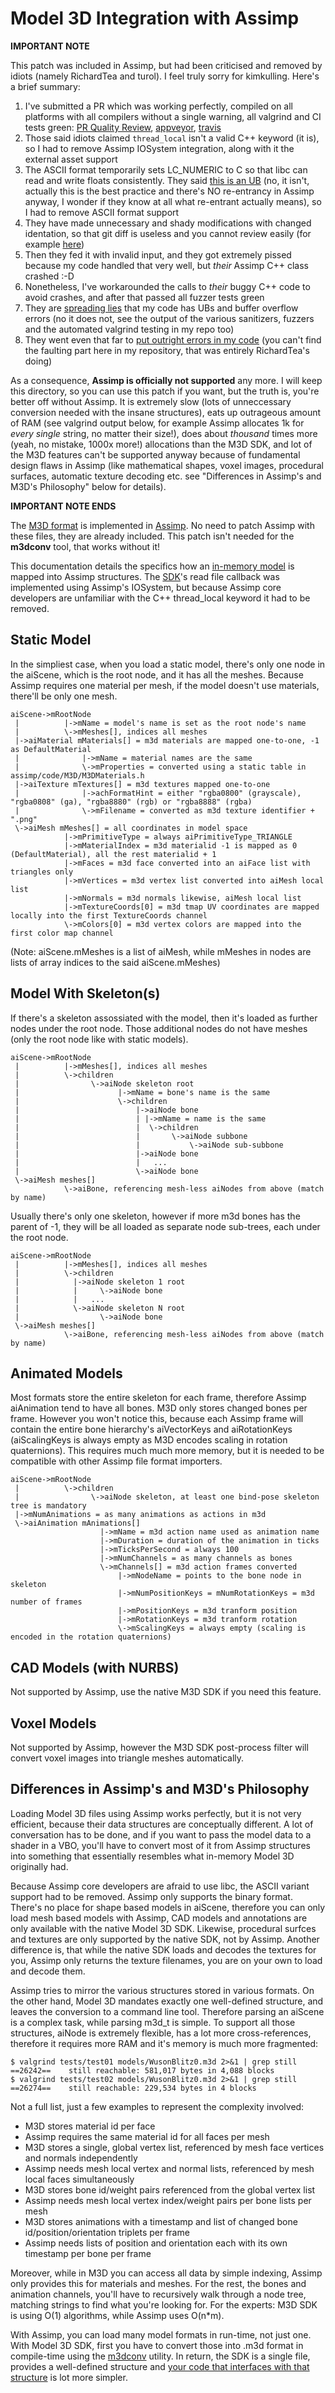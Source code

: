 Model 3D Integration with Assimp
================================

**IMPORTANT NOTE**

This patch was included in Assimp, but had been criticised and removed by idiots (namely RichardTea and turol). I feel truly sorry
for kimkulling. Here's a brief summary:

1. I've submitted a PR which was working perfectly, compiled on all platforms with all compilers without a single warning, all valgrind and CI tests green: [PR Quality Review](https://app.codacy.com/app/kimkulling/assimp/pullRequest?prid=4513861), [appveyor](https://ci.appveyor.com/project/kimkulling/assimp/builds/29028527), [travis](https://travis-ci.org/assimp/assimp/builds/615149096?utm_source=github_status&utm_medium=notification)
2. Those said idiots claimed `thread_local` isn't a valid C++ keyword (it is), so I had to remove Assimp IOSystem integration, along with it the external asset support
3. The ASCII format temporarily sets LC_NUMERIC to C so that libc can read and write floats consistently. They said [this is an UB](https://github.com/assimp/assimp/issues/3910) (no, it isn't, actually this is the best practice and there's NO re-entrancy in Assimp anyway, I wonder if they know at all what re-entrant actually means), so I had to remove ASCII format support
4. They have made unnecessary and shady modifications with changed identation, so that git diff is useless and you cannot review easily (for example [here](https://github.com/assimp/assimp/pull/2805))
5. Then they fed it with invalid input, and they got extremely pissed because my code handled that very well, but *their* Assimp C++ class crashed :-D
6. Nonetheless, I've workarounded the calls to *their* buggy C++ code to avoid crashes, and after that passed all fuzzer tests green
7. They are [spreading lies](https://github.com/assimp/assimp/pull/3848) that my code has UBs and buffer overflow errors (no it does not, see the output of the various sanitizers, fuzzers and the automated valgrind testing in my repo too)
8. They went even that far to [put outright errors in my code](https://github.com/assimp/assimp/pull/3999) (you can't find the faulting part here in my repository, that was entirely RichardTea's doing)

As a consequence, **Assimp is officially not supported** any more. I will keep this directory, so you can use this patch if you want,
but the truth is, you're better off without Assimp. It is extremely slow (lots of unneccessary conversion needed with the insane
structures), eats up outrageous amount of RAM (see valgrind output below, for example Assimp allocates 1k for *every* *single*
string, no matter their size!), does about *thousand* times more (yeah, no mistake, 1000x more!) allocations than the M3D SDK, and
lot of the M3D features can't be supported anyway because of fundamental design flaws in Assimp (like mathematical shapes, voxel
images, procedural surfaces, automatic texture decoding etc. see "Differences in Assimp's and M3D's Philosophy" below for details).

**IMPORTANT NOTE ENDS**

The [M3D format](https://gitlab.com/bztsrc/model3d/blob/master/docs/m3d_format.md) is implemented in [Assimp](http://assimp.org).
No need to patch Assimp with these files, they are already included. This patch isn't needed for the **m3dconv** tool, that works
without it!

This documentation details the specifics how an [in-memory model](https://gitlab.com/bztsrc/model3d/blob/master/docs/usage.md) is
mapped into Assimp structures. The [SDK](https://gitlab.com/bztsrc/model3d/blob/master/m3d.h)'s read file callback was implemented
using Assimp's IOSystem, but because Assimp core developers are unfamiliar with the C++ thread_local keyword it had to be removed.

Static Model
------------

In the simpliest case, when you load a static model, there's only one node in the aiScene, which is the root node, and it has
all the meshes. Because Assimp requires one material per mesh, if the model doesn't use materials, there'll be only one mesh.

```
aiScene->mRootNode
 |          |->mName = model's name is set as the root node's name
 |          \->mMeshes[], indices all meshes
 |->aiMaterial mMaterials[] = m3d materials are mapped one-to-one, -1 as DefaultMaterial
 |              |->mName = material names are the same
 |              \->mProperties = converted using a static table in assimp/code/M3D/M3DMaterials.h
 |->aiTexture mTextures[] = m3d textures mapped one-to-one
 |              |->achFormatHint = either "rgba0800" (grayscale), "rgba0808" (ga), "rgba8880" (rgb) or "rgba8888" (rgba)
 |              \->mFilename = converted as m3d texture identifier + ".png"
 \->aiMesh mMeshes[] = all coordinates in model space
            |->mPrimitiveType = always aiPrimitiveType_TRIANGLE
            |->mMaterialIndex = m3d materialid -1 is mapped as 0 (DefaultMaterial), all the rest materialid + 1
            |->mFaces = m3d face converted into an aiFace list with triangles only
            |->mVertices = m3d vertex list converted into aiMesh local list
            |->mNormals = m3d normals likewise, aiMesh local list
            |->mTextureCoords[0] = m3d tmap UV coordinates are mapped locally into the first TextureCoords channel
            \->mColors[0] = m3d vertex colors are mapped into the first color map channel
```
(Note: aiScene.mMeshes is a list of aiMesh, while mMeshes in nodes are lists of array indices to the said aiScene.mMeshes)

Model With Skeleton(s)
----------------------

If there's a skeleton assossiated with the model, then it's loaded as further nodes under the root node. Those additional nodes
do not have meshes (only the root node like with static models).

```
aiScene->mRootNode
 |          |->mMeshes[], indices all meshes
 |          \->children
 |                \->aiNode skeleton root
 |                      |->mName = bone's name is the same
 |                      \->children
 |                          |->aiNode bone
 |                          | |->mName = name is the same
 |                          |  \->children
 |                          |       \->aiNode subbone
 |                          |           \->aiNode sub-subbone
 |                          |->aiNode bone
 |                          |   ...
 |                          \->aiNode bone
 \->aiMesh meshes[]
            \->aiBone, referencing mesh-less aiNodes from above (match by name)
```
Usually there's only one skeleton, however if more m3d bones has the parent of -1, they will be all loaded as separate
node sub-trees, each under the root node.

```
aiScene->mRootNode
 |          |->mMeshes[], indices all meshes
 |          \->children
 |            |->aiNode skeleton 1 root
 |            |     \->aiNode bone
 |            |   ...
 |            \->aiNode skeleton N root
 |                  \->aiNode bone
 \->aiMesh meshes[]
            \->aiBone, referencing mesh-less aiNodes from above (match by name)
```

Animated Models
---------------

Most formats store the entire skeleton for each frame, therefore Assimp aiAnimation tend to have all bones. M3D only stores
changed bones per frame. However you won't notice this, because each Assimp frame will contain the entire bone hierarchy's
aiVectorKeys and aiRotationKeys (aiScalingKeys is always empty as M3D encodes scaling in rotation quaternions). This requires
much much more memory, but it is needed to be compatible with other Assimp file format importers.
```
aiScene->mRootNode
 |          \->children
 |                \->aiNode skeleton, at least one bind-pose skeleton tree is mandatory
 |->mNumAnimations = as many animations as actions in m3d
 \->aiAnimation mAnimations[]
                    |->mName = m3d action name used as animation name
                    |->mDuration = duration of the animation in ticks
                    |->mTicksPerSecond = always 100
                    |->mNumChannels = as many channels as bones
                    \->mChannels[] = m3d action frames converted
                        |->mNodeName = points to the bone node in skeleton
                        |->mNumPositionKeys = mNumRotationKeys = m3d number of frames
                        |->mPositionKeys = m3d tranform position
                        |->mRotationKeys = m3d tranform rotation
                        \->mScalingKeys = always empty (scaling is encoded in the rotation quaternions)
```

CAD Models (with NURBS)
-----------------------

Not supported by Assimp, use the native M3D SDK if you need this feature.

Voxel Models
------------

Not supported by Assimp, however the M3D SDK post-process filter will convert voxel images into triangle meshes automatically.

Differences in Assimp's and M3D's Philosophy
--------------------------------------------

Loading Model 3D files using Assimp works perfectly, but it is not very efficient, because their data structures are conceptually
different. A lot of conversation has to be done, and if you want to pass the model data to a shader in a VBO, you'll have
to convert most of it from Assimp structures into something that essentially resembles what in-memory Model 3D originally had.

Because Assimp core developers are afraid to use libc, the ASCII variant support had to be removed. Assimp only supports
the binary format. There's no place for shape based models in aiScene, therefore you can only load mesh based models with Assimp,
CAD models and annotations are only available with the native Model 3D SDK. Likewise, procedural surfces and textures are only
supported by the native SDK, not by Assimp. Another difference is, that while the native SDK loads and decodes the textures for
you, Assimp only returns the texture filenames, you are on your own to load and decode them.

Assimp tries to mirror the various structures stored in various formats. On the other hand, Model 3D mandates exactly one
well-defined structure, and leaves the conversion to a command line tool. Therefore parsing an aiScene is a complex task,
while parsing m3d_t is simple. To support all those structures, aiNode is extremely flexible, has a lot more cross-references,
therefore it requires more RAM and it's memory is much more fragmented:
```
$ valgrind tests/test01 models/WusonBlitz0.m3d 2>&1 | grep still
==26242==    still reachable: 581,017 bytes in 4,088 blocks
$ valgrind tests/test02 models/WusonBlitz0.m3d 2>&1 | grep still
==26274==    still reachable: 229,534 bytes in 4 blocks
```

Not a full list, just a few examples to represent the complexity involved:
- M3D stores material id per face
- Assimp requires the same material id for all faces per mesh
- M3D stores a single, global vertex list, referenced by mesh face vertices and normals independently
- Assimp needs mesh local vertex and normal lists, referenced by mesh local faces simultaneously
- M3D stores bone id/weight pairs referenced from the global vertex list
- Assimp needs mesh local vertex index/weight pairs per bone lists per mesh
- M3D stores animations with a timestamp and list of changed bone id/position/orientation triplets per frame
- Assimp needs lists of position and orientation each with its own timestamp per bone per frame

Moreover, while in M3D you can access all data by simple indexing, Assimp only provides this for materials and meshes. For
the rest, the bones and animation channels, you'll have to recursively walk through a node tree, matching strings to find
what you're looking for. For the experts: M3D SDK is using O(1) algorithms, while Assimp uses O(n*m).

With Assimp, you can load many model formats in run-time, not just one. With Model 3D SDK, first you have to convert those into
.m3d format in compile-time using the [m3dconv](https://gitlab.com/bztsrc/model3d/tree/master/m3dconv) utility. In return, the SDK
is a single file, provides a well-defined structure and [your code that interfaces with that structure](https://gitlab.com/bztsrc/model3d/blob/master/docs/usage.md)
is lot more simpler.

